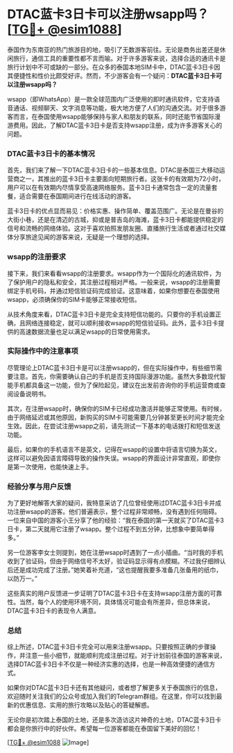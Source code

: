 # DTAC蓝卡3日卡可以注册wsapp吗？[[TG💪+ @esim1088](https://t.me/s/esim1088)]

泰国作为东南亚的热门旅游目的地，吸引了无数游客前往。无论是商务出差还是休闲旅行，通信工具的重要性都不言而喻。对于许多游客来说，选择合适的通讯卡是旅行计划中不可或缺的一部分。在众多的泰国本地SIM卡中，DTAC蓝卡3日卡因其便捷性和性价比颇受好评。然而，不少游客会有一个疑问：**DTAC蓝卡3日卡可以注册wsapp吗？**

wsapp（即WhatsApp）是一款全球范围内广泛使用的即时通讯软件，它支持语音通话、视频聊天、文字消息等功能，极大地方便了人们的沟通交流。对于很多游客而言，在泰国使用wsapp能够保持与家人和朋友的联系，同时还能节省国际漫游费用。因此，了解DTAC蓝卡3日卡是否支持wsapp注册，成为许多游客关心的问题。

### DTAC蓝卡3日卡的基本情况

首先，我们来了解一下DTAC蓝卡3日卡的一些基本信息。DTAC是泰国三大移动运营商之一，其推出的蓝卡3日卡主要面向短期旅行者。这张卡的有效期为72小时，用户可以在有效期内尽情享受高速网络服务。蓝卡3日卡通常包含一定的流量套餐，适合需要在泰国期间进行在线活动的游客。

蓝卡3日卡的优点显而易见：价格实惠、操作简单、覆盖范围广。无论是在曼谷的大街小巷，还是在清迈的古城，抑或是普吉岛的海滩，蓝卡3日卡都能提供稳定的信号和流畅的网络体验。这对于喜欢拍照发朋友圈、直播旅行生活或者通过社交媒体分享旅途见闻的游客来说，无疑是一个理想的选择。

### wsapp的注册要求

接下来，我们来看看wsapp的注册要求。wsapp作为一个国际化的通讯软件，为了保护用户的隐私和安全，其注册过程相对严格。一般来说，wsapp的注册需要绑定手机号码，并通过短信验证码完成验证。这意味着，如果你想要在泰国使用wsapp，必须确保你的SIM卡能够正常接收短信。

从技术角度来看，DTAC蓝卡3日卡是完全支持短信功能的。只要你的手机设置正确，且网络连接稳定，就可以顺利接收wsapp的短信验证码。此外，蓝卡3日卡提供的高速数据流量也足以满足wsapp的日常使用需求。

### 实际操作中的注意事项

尽管理论上DTAC蓝卡3日卡是可以注册wsapp的，但在实际操作中，有些细节需要注意。首先，你需要确认自己的手机是否支持国际漫游功能。虽然大多数现代智能手机都具备这一功能，但为了保险起见，建议在出发前咨询你的手机运营商或查阅设备说明书。

其次，在注册wsapp时，确保你的SIM卡已经成功激活并能够正常使用。有时候，由于网络延迟或其他原因，新购买的SIM卡可能需要几分钟甚至更长时间才能完全生效。因此，在尝试注册wsapp之前，请先测试一下基本的电话拨打和短信发送功能。

最后，如果你的手机语言不是英文，记得在wsapp的设置中将语言切换为英文，这样可以避免因语言障碍导致的操作失误。wsapp的界面设计非常直观，即使你是第一次使用，也能快速上手。

### 经验分享与用户反馈

为了更好地解答大家的疑问，我特意采访了几位曾经使用过DTAC蓝卡3日卡并成功注册wsapp的游客。他们普遍表示，整个过程非常顺畅，没有遇到任何阻碍。一位来自中国的游客小王分享了他的经验：“我在泰国的第一天就买了DTAC蓝卡3日卡，第二天就用它注册了wsapp。整个过程不到五分钟，比想象中要简单得多。”

另一位游客李女士则提到，她在注册wsapp时遇到了一点小插曲。“当时我的手机收到了验证码，但由于网络信号不太好，验证码显示得有点模糊。不过我仔细辨认后还是成功完成了注册。”她笑着补充道，“这也提醒我要多准备几张备用的纸巾，以防万一。”

这些真实的用户反馈进一步证明了DTAC蓝卡3日卡在支持wsapp注册方面的可靠性。当然，每个人的使用环境不同，具体情况可能会有所差异，但总体来说，DTAC蓝卡3日卡的表现令人满意。

### 总结

综上所述，DTAC蓝卡3日卡完全可以用来注册wsapp。只要按照正确的步骤操作，并注意一些小细节，就能顺利完成注册过程。对于计划前往泰国的游客来说，选择DTAC蓝卡3日卡不仅是一种经济实惠的选择，也是一种高效便捷的通信方式。

如果你对DTAC蓝卡3日卡还有其他疑问，或者想了解更多关于泰国旅行的信息，欢迎随时关注我们的公众号或加入我们的Telegram群组。在这里，你可以找到最新的优惠信息、实用的旅行攻略以及贴心的答疑解惑。

无论你是初次踏上泰国的土地，还是多次造访这片神奇的土地，DTAC蓝卡3日卡都会是你旅行中的好伙伴。希望每一位游客都能在泰国留下美好的回忆！

[[TG💪+ @esim1088](https://t.me/s/esim1088) ![Image](https://i.postimg.cc/4NQfJmqS/Snipaste-2025-05-13-00-14-12.png)]